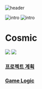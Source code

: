 ![header](https://capsule-render.vercel.app/api?type=waving&color=auto&height=300&section=header&text=VR_GAME_COSMIC&fontSize=70)

![intro](https://capsule-render.vercel.app/api?type=transparent&text=2024-1_VR_GAME_PROJECT%20&fontAlign=50&fontSize=40&section=intro&height=50)
![intro](https://capsule-render.vercel.app/api?type=transparent&text=유지효,최윤서&fontAlign=50&fontSize=16&section=intro&height=50)

# Cosmic

![](https://img.shields.io/badge/Unity-100000?style=for-the-badge&logo=unity&logoColor=white)
![](https://img.shields.io/badge/C%23-239120?style=for-the-badge&logo=c-sharp&logoColor=white)

### [프로젝트 계획](https://o365jbnu-my.sharepoint.com/:p:/g/personal/202112055_student_jbnu_ac_kr/EQP2tw7vsR9EmJAlkR4ViN8BjrKWWwA3jN70GB_Qh1lyEA?e=KvR15b)
### [Game Logic](https://drive.google.com/file/d/1y_xnSRaX5_iiuLBvLua5F8AHKiYpRleE/view?usp=sharing)
